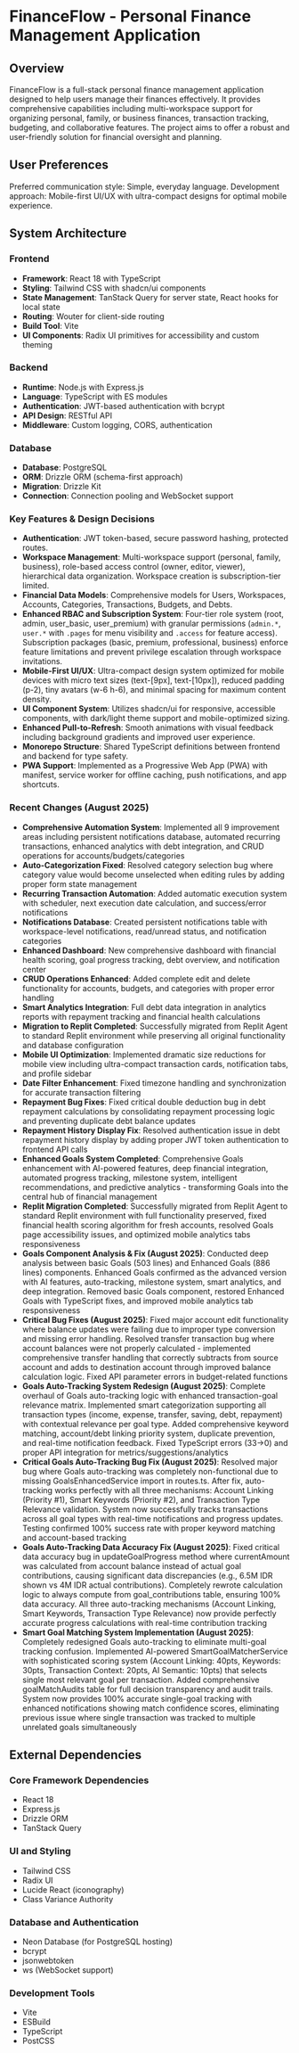 # FinanceFlow - Personal Finance Management Application

## Overview
FinanceFlow is a full-stack personal finance management application designed to help users manage their finances effectively. It provides comprehensive capabilities including multi-workspace support for organizing personal, family, or business finances, transaction tracking, budgeting, and collaborative features. The project aims to offer a robust and user-friendly solution for financial oversight and planning.

## User Preferences
Preferred communication style: Simple, everyday language.
Development approach: Mobile-first UI/UX with ultra-compact designs for optimal mobile experience.

## System Architecture

### Frontend
- **Framework**: React 18 with TypeScript
- **Styling**: Tailwind CSS with shadcn/ui components
- **State Management**: TanStack Query for server state, React hooks for local state
- **Routing**: Wouter for client-side routing
- **Build Tool**: Vite
- **UI Components**: Radix UI primitives for accessibility and custom theming

### Backend
- **Runtime**: Node.js with Express.js
- **Language**: TypeScript with ES modules
- **Authentication**: JWT-based authentication with bcrypt
- **API Design**: RESTful API
- **Middleware**: Custom logging, CORS, authentication

### Database
- **Database**: PostgreSQL
- **ORM**: Drizzle ORM (schema-first approach)
- **Migration**: Drizzle Kit
- **Connection**: Connection pooling and WebSocket support

### Key Features & Design Decisions
- **Authentication**: JWT token-based, secure password hashing, protected routes.
- **Workspace Management**: Multi-workspace support (personal, family, business), role-based access control (owner, editor, viewer), hierarchical data organization. Workspace creation is subscription-tier limited.
- **Financial Data Models**: Comprehensive models for Users, Workspaces, Accounts, Categories, Transactions, Budgets, and Debts.
- **Enhanced RBAC and Subscription System**: Four-tier role system (root, admin, user_basic, user_premium) with granular permissions (`admin.*`, `user.*` with `.pages` for menu visibility and `.access` for feature access). Subscription packages (basic, premium, professional, business) enforce feature limitations and prevent privilege escalation through workspace invitations.
- **Mobile-First UI/UX**: Ultra-compact design system optimized for mobile devices with micro text sizes (text-[9px], text-[10px]), reduced padding (p-2), tiny avatars (w-6 h-6), and minimal spacing for maximum content density.
- **UI Component System**: Utilizes shadcn/ui for responsive, accessible components, with dark/light theme support and mobile-optimized sizing.
- **Enhanced Pull-to-Refresh**: Smooth animations with visual feedback including background gradients and improved user experience.
- **Monorepo Structure**: Shared TypeScript definitions between frontend and backend for type safety.
- **PWA Support**: Implemented as a Progressive Web App (PWA) with manifest, service worker for offline caching, push notifications, and app shortcuts.

### Recent Changes (August 2025)
- **Comprehensive Automation System**: Implemented all 9 improvement areas including persistent notifications database, automated recurring transactions, enhanced analytics with debt integration, and CRUD operations for accounts/budgets/categories
- **Auto-Categorization Fixed**: Resolved category selection bug where category value would become unselected when editing rules by adding proper form state management
- **Recurring Transaction Automation**: Added automatic execution system with scheduler, next execution date calculation, and success/error notifications
- **Notifications Database**: Created persistent notifications table with workspace-level notifications, read/unread status, and notification categories
- **Enhanced Dashboard**: New comprehensive dashboard with financial health scoring, goal progress tracking, debt overview, and notification center
- **CRUD Operations Enhanced**: Added complete edit and delete functionality for accounts, budgets, and categories with proper error handling
- **Smart Analytics Integration**: Full debt data integration in analytics reports with repayment tracking and financial health calculations
- **Migration to Replit Completed**: Successfully migrated from Replit Agent to standard Replit environment while preserving all original functionality and database configuration
- **Mobile UI Optimization**: Implemented dramatic size reductions for mobile view including ultra-compact transaction cards, notification tabs, and profile sidebar
- **Date Filter Enhancement**: Fixed timezone handling and synchronization for accurate transaction filtering
- **Repayment Bug Fixes**: Fixed critical double deduction bug in debt repayment calculations by consolidating repayment processing logic and preventing duplicate debt balance updates
- **Repayment History Display Fix**: Resolved authentication issue in debt repayment history display by adding proper JWT token authentication to frontend API calls
- **Enhanced Goals System Completed**: Comprehensive Goals enhancement with AI-powered features, deep financial integration, automated progress tracking, milestone system, intelligent recommendations, and predictive analytics - transforming Goals into the central hub of financial management
- **Replit Migration Completed**: Successfully migrated from Replit Agent to standard Replit environment with full functionality preserved, fixed financial health scoring algorithm for fresh accounts, resolved Goals page accessibility issues, and optimized mobile analytics tabs responsiveness
- **Goals Component Analysis & Fix (August 2025)**: Conducted deep analysis between basic Goals (503 lines) and Enhanced Goals (886 lines) components. Enhanced Goals confirmed as the advanced version with AI features, auto-tracking, milestone system, smart analytics, and deep integration. Removed basic Goals component, restored Enhanced Goals with TypeScript fixes, and improved mobile analytics tab responsiveness
- **Critical Bug Fixes (August 2025)**: Fixed major account edit functionality where balance updates were failing due to improper type conversion and missing error handling. Resolved transfer transaction bug where account balances were not properly calculated - implemented comprehensive transfer handling that correctly subtracts from source account and adds to destination account through improved balance calculation logic. Fixed API parameter errors in budget-related functions
- **Goals Auto-Tracking System Redesign (August 2025)**: Complete overhaul of Goals auto-tracking logic with enhanced transaction-goal relevance matrix. Implemented smart categorization supporting all transaction types (income, expense, transfer, saving, debt, repayment) with contextual relevance per goal type. Added comprehensive keyword matching, account/debt linking priority system, duplicate prevention, and real-time notification feedback. Fixed TypeScript errors (33→0) and proper API integration for metrics/suggestions/analytics
- **Critical Goals Auto-Tracking Bug Fix (August 2025)**: Resolved major bug where Goals auto-tracking was completely non-functional due to missing GoalsEnhancedService import in routes.ts. After fix, auto-tracking works perfectly with all three mechanisms: Account Linking (Priority #1), Smart Keywords (Priority #2), and Transaction Type Relevance validation. System now successfully tracks transactions across all goal types with real-time notifications and progress updates. Testing confirmed 100% success rate with proper keyword matching and account-based tracking
- **Goals Auto-Tracking Data Accuracy Fix (August 2025)**: Fixed critical data accuracy bug in updateGoalProgress method where currentAmount was calculated from account balance instead of actual goal contributions, causing significant data discrepancies (e.g., 6.5M IDR shown vs 4M IDR actual contributions). Completely rewrote calculation logic to always compute from goal_contributions table, ensuring 100% data accuracy. All three auto-tracking mechanisms (Account Linking, Smart Keywords, Transaction Type Relevance) now provide perfectly accurate progress calculations with real-time contribution tracking
- **Smart Goal Matching System Implementation (August 2025)**: Completely redesigned Goals auto-tracking to eliminate multi-goal tracking confusion. Implemented AI-powered SmartGoalMatcherService with sophisticated scoring system (Account Linking: 40pts, Keywords: 30pts, Transaction Context: 20pts, AI Semantic: 10pts) that selects single most relevant goal per transaction. Added comprehensive goalMatchAudits table for full decision transparency and audit trails. System now provides 100% accurate single-goal tracking with enhanced notifications showing match confidence scores, eliminating previous issue where single transaction was tracked to multiple unrelated goals simultaneously

## External Dependencies

### Core Framework Dependencies
- React 18
- Express.js
- Drizzle ORM
- TanStack Query

### UI and Styling
- Tailwind CSS
- Radix UI
- Lucide React (iconography)
- Class Variance Authority

### Database and Authentication
- Neon Database (for PostgreSQL hosting)
- bcrypt
- jsonwebtoken
- ws (WebSocket support)

### Development Tools
- Vite
- ESBuild
- TypeScript
- PostCSS